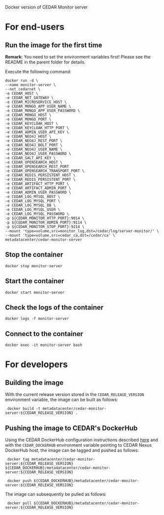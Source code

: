 Docker version of CEDAR Monitor server

# For end-users

## Run the image for the first time

**Remark:** You need to set the environment variables first! Please see the README in the parent folder for details.

Execute the following command:

````
docker run -d \
--name monitor-server \
--net cedarnet \
-e CEDAR_HOST \
-e CEDAR_NET_GATEWAY \
-e CEDAR_MICROSERVICE_HOST \
-e CEDAR_MONGO_APP_USER_NAME \
-e CEDAR_MONGO_APP_USER_PASSWORD \
-e CEDAR_MONGO_HOST \
-e CEDAR_MONGO_PORT \
-e CEDAR_KEYCLOAK_HOST \
-e CEDAR_KEYCLOAK_HTTP_PORT \
-e CEDAR_ADMIN_USER_API_KEY \
-e CEDAR_NEO4J_HOST \
-e CEDAR_NEO4J_REST_PORT \
-e CEDAR_NEO4J_BOLT_PORT \
-e CEDAR_NEO4J_USER_NAME \
-e CEDAR_NEO4J_USER_PASSWORD \
-e CEDAR_SALT_API_KEY \
-e CEDAR_OPENSEARCH_HOST \
-e CEDAR_OPENSEARCH_REST_PORT
-e CEDAR_OPENSEARCH_TRANSPORT_PORT \
-e CEDAR_REDIS_PERSISTENT_HOST \
-e CEDAR_REDIS_PERSISTENT_PORT \
-e CEDAR_ARTIFACT_HTTP_PORT \
-e CEDAR_ARTIFACT_ADMIN_PORT \
-e CEDAR_ADMIN_USER_PASSWORD \
-e CEDAR_LOG_MYSQL_HOST \
-e CEDAR_LOG_MYSQL_PORT \
-e CEDAR_LOG_MYSQL_DB \
-e CEDAR_LOG_MYSQL_USER \
-e CEDAR_LOG_MYSQL_PASSWORD \
-p ${CEDAR_MONITOR_HTTP_PORT}:9014 \
-p ${CEDAR_MONITOR_ADMIN_PORT}:9114 \
-p ${CEDAR_MONITOR_STOP_PORT}:9214 \
--mount 'type=volume,src=monitor_log,dst=/cedar/log/server-monitor/' \
--mount 'type=volume,src=cedar_ca,dst=/cedar/ca' \
metadatacenter/cedar-monitor-server
````

## Stop the container

    docker stop monitor-server

## Start the container

    docker start monitor-server

## Check the logs of the container

    docker logs -f monitor-server

## Connect to the container

    docker exec -it monitor-server bash

# For developers

## Building the image

With the current release version stored in the `CEDAR_RELEASE_VERSION` environment variable, the image can be built as follows:

     docker build -t metadatacenter/cedar-monitor-server:${CEDAR_RELEASE_VERSION} .

## Pushing the image to CEDAR's DockerHub

Using the CEDAR DockerHub configuration instructions described [here](https://github.com/metadatacenter/cedar-conf/wiki/Configuring-Docker-to-use-the-CEDAR-Nexus-DockerHub) and with the `CEDAR_DOCKERHUB` environment variable pointing to CEDAR Nexus DockerHub host, the image can be tagged and pushed as follows:

     docker tag metadatacenter/cedar-monitor-server:${CEDAR_RELEASE_VERSION} ${CEDAR_DOCKERHUB}/metadatacenter/cedar-monitor-server:${CEDAR_RELEASE_VERSION}

     docker push ${CEDAR_DOCKERHUB}/metadatacenter/cedar-monitor-server:${CEDAR_RELEASE_VERSION}

The image can subsequently be pulled as follows:

     docker pull ${CEDAR_DOCKERHUB}/metadatacenter/cedar-monitor-server:${CEDAR_RELEASE_VERSION}
